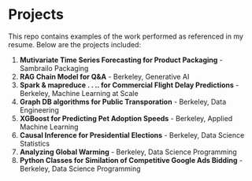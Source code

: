 # Projects
This repo contains examples of the work performed as referenced in my resume.  Below are the projects included:

1) **Mutivariate Time Series Forecasting for Product Packaging** - Sambrailo Packaging
2) **RAG Chain Model for Q&A** - Berkeley, Generative AI
3) **Spark & mapreduce . . .. for Commercial Flight Delay Predictions** - Berkeley, Machine Learning at Scale
4) **Graph DB algorithms for Public Transporation** - Berkeley, Data Engineering
5) **XGBoost for Predicting Pet Adoption Speeds** - Berkeley, Applied Machine Learning
6) **Causal Inference for Presidential Elections** - Berkeley, Data Science Statistics
7) **Analyzing Global Warming** - Berkeley, Data Science Programming
8) **Python Classes for Similation of Competitive Google Ads Bidding** - Berkeley, Data Science Programming


